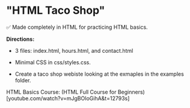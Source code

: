 # "HTML Taco Shop"

✅ Made completely in HTML for practicing HTML basics.

**Directions:**

- 3 files: index.html, hours.html, and contact.html

- Minimal CSS in css/styles.css.

- Create a taco shop webiste looking at the exmaples in the examples folder.


HTML Basics Course: 
(HTML Full Course for Beginners)[youtube.com/watch?v=mJgBOIoGihA&t=12793s]
